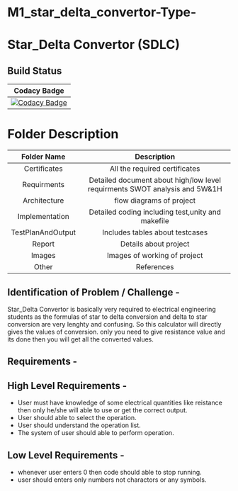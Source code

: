 # M1_star_delta_convertor-Type-

# Star_Delta Convertor (SDLC)


## Build Status

| Codacy Badge     |
|:-------------------------------------------------------------------------------------------------------------:|
|[![Codacy Badge](https://app.codacy.com/project/badge/Grade/b8ae3ef692924c2badd8c1077cc377ab)](https://www.codacy.com/gh/prachijambhulkar9/M1_ProjectGoal_-Type-/dashboard?utm_source=github.com&amp;utm_medium=referral&amp;utm_content=prachijambhulkar9/M1_ProjectGoal_-Type-&amp;utm_campaign=Badge_Grade) |


# Folder Description

| Folder Name | Description |
|:-------:|:-----------:|
| Certificates | All the required certificates | 
| Requirments | Detailed document about high/low level requirments SWOT analysis and 5W&1H |
| Architecture | flow diagrams of project |
| Implementation | Detailed coding including test,unity and makefile |
| TestPlanAndOutput | Includes tables about testcases |
| Report | Details about project |
| Images | Images of working of project |
| Other | References |
  




## Identification of Problem / Challenge - 

Star_Delta Convertor is basically very required to electrical engineering students as the formulas of star to delta conversion and delta to star conversion are very lenghty and confusing. So this calculator will directly gives the values of conversion. only you need to give resistance value and its done then you will get all the converted values.

## Requirements -

## High Level Requirements -
* User must have knowledge of some electrical quantities like reistance then only he/she will able to use or get the correct output.
* User should able to select the operation.
* User should understand the operation list.
* The system of user should able to perform operation.

## Low Level Requirements -
* whenever user enters 0 then code should able to stop running.
* user should enters only numbers not charactors or any symbols.


